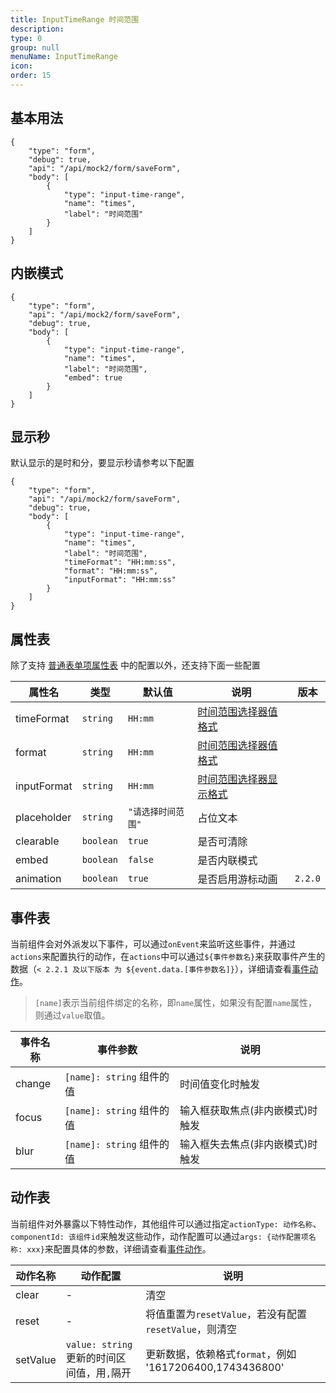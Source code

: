 ```yaml
---
title: InputTimeRange 时间范围
description:
type: 0
group: null
menuName: InputTimeRange
icon:
order: 15
---
```


## 基本用法

```schema: scope="body"
{
    "type": "form",
    "debug": true,
    "api": "/api/mock2/form/saveForm",
    "body": [
        {
            "type": "input-time-range",
            "name": "times",
            "label": "时间范围"
        }
    ]
}
```

## 内嵌模式

```schema: scope="body"
{
    "type": "form",
    "api": "/api/mock2/form/saveForm",
    "debug": true,
    "body": [
        {
            "type": "input-time-range",
            "name": "times",
            "label": "时间范围",
            "embed": true
        }
    ]
}
```

## 显示秒

默认显示的是时和分，要显示秒请参考以下配置

```schema: scope="body"
{
    "type": "form",
    "api": "/api/mock2/form/saveForm",
    "debug": true,
    "body": [
        {
            "type": "input-time-range",
            "name": "times",
            "label": "时间范围",
            "timeFormat": "HH:mm:ss",
            "format": "HH:mm:ss",
            "inputFormat": "HH:mm:ss"
        }
    ]
}
```

## 属性表

除了支持 [普通表单项属性表](./formitem#%E5%B1%9E%E6%80%A7%E8%A1%A8) 中的配置以外，还支持下面一些配置

| 属性名      | 类型      | 默认值             | 说明                                                                  | 版本    |
| ----------- | --------- | ------------------ | --------------------------------------------------------------------- | ------- |
| timeFormat  | `string`  | `HH:mm`            | [时间范围选择器值格式](./date#%E5%80%BC%E6%A0%BC%E5%BC%8F)            |
| format      | `string`  | `HH:mm`            | [时间范围选择器值格式](./date#%E5%80%BC%E6%A0%BC%E5%BC%8F)            |
| inputFormat | `string`  | `HH:mm`            | [时间范围选择器显示格式](./date#%E6%98%BE%E7%A4%BA%E6%A0%BC%E5%BC%8F) |
| placeholder | `string`  | `"请选择时间范围"` | 占位文本                                                              |
| clearable   | `boolean` | `true`             | 是否可清除                                                            |
| embed       | `boolean` | `false`            | 是否内联模式                                                          |
| animation   | `boolean` | `true`             | 是否启用游标动画                                                      | `2.2.0` |

## 事件表

当前组件会对外派发以下事件，可以通过`onEvent`来监听这些事件，并通过`actions`来配置执行的动作，在`actions`中可以通过`${事件参数名}`来获取事件产生的数据（`< 2.2.1 及以下版本 为 ${event.data.[事件参数名]}`），详细请查看[事件动作](../../docs/concepts/event-action)。

> `[name]`表示当前组件绑定的名称，即`name`属性，如果没有配置`name`属性，则通过`value`取值。

| 事件名称 | 事件参数                  | 说明                             |
| -------- | ------------------------- | -------------------------------- |
| change   | `[name]: string` 组件的值 | 时间值变化时触发                 |
| focus    | `[name]: string` 组件的值 | 输入框获取焦点(非内嵌模式)时触发 |
| blur     | `[name]: string` 组件的值 | 输入框失去焦点(非内嵌模式)时触发 |

## 动作表

当前组件对外暴露以下特性动作，其他组件可以通过指定`actionType: 动作名称`、`componentId: 该组件id`来触发这些动作，动作配置可以通过`args: {动作配置项名称: xxx}`来配置具体的参数，详细请查看[事件动作](../../docs/concepts/event-action#触发其他组件的动作)。

| 动作名称 | 动作配置                                    | 说明                                                     |
| -------- | ------------------------------------------- | -------------------------------------------------------- |
| clear    | -                                           | 清空                                                     |
| reset    | -                                           | 将值重置为`resetValue`，若没有配置`resetValue`，则清空   |
| setValue | `value: string` 更新的时间区间值，用`,`隔开 | 更新数据，依赖格式`format`，例如 '1617206400,1743436800' |
